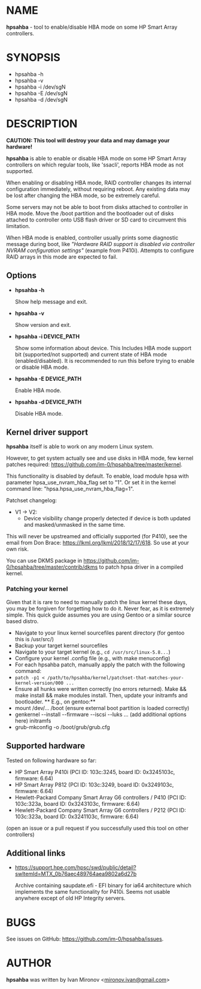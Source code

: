 # NAME

**hpsahba** - tool to enable/disable HBA mode on some HP Smart Array
controllers.

# SYNOPSIS

* hpsahba -h
* hpsahba -v
* hpsahba -i /dev/sgN
* hpsahba -E /dev/sgN
* hpsahba -d /dev/sgN

# DESCRIPTION

**CAUTION: This tool will destroy your data and may damage your hardware!**

**hpsahba** is able to enable or disable HBA mode on some HP Smart Array
controllers on which regular tools, like 'ssacli', reports HBA mode as not
supported.

When enabling or disabling HBA mode, RAID controller changes its internal
configuration immediately, without requiring reboot. Any existing data
may be lost after changing the HBA mode, so be extremely careful.

Some servers may not be able to boot from disks attached to controller in
HBA mode. Move the /boot partition and the bootloader out of disks attached to
controller onto USB flash driver or SD card to circumvent this limitation.

When HBA mode is enabled, controller usually prints some diagnostic message
during boot, like *"Hardware RAID support is disabled via controller NVRAM
configuration settings"* (example from P410i). Attempts to configure RAID
arrays in this mode are expected to fail.

## Options

* **hpsahba -h**

  Show help message and exit.

* **hpsahba -v**

  Show version and exit.

* **hpsahba -i DEVICE_PATH**

  Show some information about device. This Includes HBA mode support bit
  (supported/not supported) and current state of HBA mode (enabled/disabled).
  It is recommended to run this before trying to enable or disable HBA mode.

* **hpsahba -E DEVICE_PATH**

  Enable HBA mode.

* **hpsahba -d DEVICE_PATH**

  Disable HBA mode.

## Kernel driver support

**hpsahba** itself is able to work on any modern Linux system.

However, to get system actually see and use disks in HBA mode, few kernel
patches required:
<https://github.com/im-0/hpsahba/tree/master/kernel>.

This functionality is disabled by default. To enable, load module hpsa with
parameter hpsa_use_nvram_hba_flag set to "1". Or set it in the kernel command
line: "hpsa.hpsa_use_nvram_hba_flag=1".

Patchset changelog:

* V1 -> V2:
  * Device visibility change properly detected if device is both updated
    and masked/unmasked in the same time.

This will never be upstreamed and officially supported (for P410), see
the email from Don Brace: <https://lkml.org/lkml/2018/12/17/618>. So use
at your own risk.

You can use DKMS package in
<https://github.com/im-0/hpsahba/tree/master/contrib/dkms> to patch hpsa driver
in a compiled kernel.

### Patching your kernel 
Given that it is rare to need to manually patch the linux kernel these days, you may be forgiven for forgetting how to do it. Never fear, as it is extremely simple. This quick guide assumes you are using Gentoo or a similar source based distro.

- Navigate to your linux kernel sourcefiles parent directory (for gentoo this is /usr/src/)
- Backup your target kernel sourcefiles
- Navigate to your target kernel (e.g., `cd /usr/src/linux-5.8...`)
- Configure your kernel .config file (e.g., with make menuconfig)
- For each hpsahba patch, manually apply the patch with the following command:
- `patch -p1 < /path/to/hpsahba/kernel/patchset-that-matches-your-kernel-version/000 ...`
- Ensure all hunks were written correctly (no errors returned). Make && make install && make modules install. Then, update your initramfs and bootloader. ** E.g., on gentoo:**
- mount /dev/... /boot (ensure external boot partition is loaded correctly)
- genkernel --install --firmware --iscsi --luks ... (add additional options here) initramfs
- grub-mkconfig -o /boot/grub/grub.cfg

## Supported hardware

Tested on following hardware so far:

* HP Smart Array P410i (PCI ID: 103c:3245, board ID: 0x3245103c,
firmware: 6.64)
* HP Smart Array P812 (PCI ID: 103c:3249, board ID: 0x3249103c,
firmware: 6.64)
* Hewlett-Packard Company Smart Array G6 controllers / P410 (PCI ID:
103c:323a, board ID: 0x3243103c, firmware: 6.64)
* Hewlett-Packard Company Smart Array G6 controllers / P212 (PCI ID:
103c:323a, board ID: 0x3241103c, firmware: 6.64)

(open an issue or a pull request if you successfully used this tool on
other controllers)

## Additional links

* <https://support.hpe.com/hpsc/swd/public/detail?swItemId=MTX_0b76aec489764aea9802a6d27b>

  Archive containing saupdate.efi - EFI binary for ia64 architecture which
  implements the same functionality for P410i. Seems not usable anywhere except
  of old HP Integrity servers.

# BUGS

See issues on GitHub: <https://github.com/im-0/hpsahba/issues>.

# AUTHOR

**hpsahba** was written by Ivan Mironov \<mironov.ivan@gmail.com>
